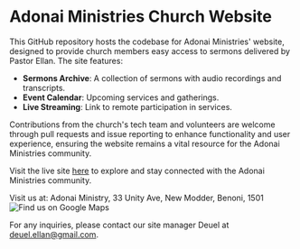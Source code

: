 # Adonai Ministries Church Website

This GitHub repository hosts the codebase for Adonai Ministries' website, designed to provide church members easy access to sermons delivered by Pastor Ellan. The site features:

<!-- - **About Us**: Mission and leadership. -->
- **Sermons Archive**: A collection of sermons with audio recordings and transcripts.
- **Event Calendar**: Upcoming services and gatherings.
- **Live Streaming**: Link to remote participation in services.

Contributions from the church's tech team and volunteers are welcome through pull requests and issue reporting to enhance functionality and user experience, ensuring the website remains a vital resource for the Adonai Ministries community.

Visit the live site [here](#TODO) to explore and stay connected with the Adonai Ministries community.

Visit us at: Adonai Ministry, 33 Unity Ave, New Modder, Benoni, 1501
![Find us on Google Maps](https://maps.app.goo.gl/awvFbCgCQTZSE7f29)

For any inquiries, please contact our site manager Deuel at [deuel.ellan@gmail.com](mailto:deuel.ellan@gmail.com).
